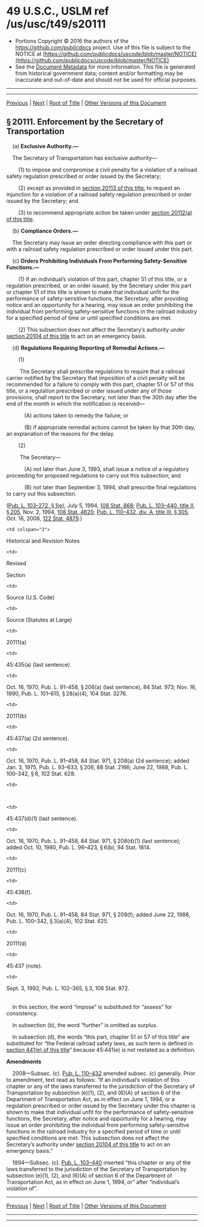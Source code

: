---
---

# 49 U.S.C., USLM ref /us/usc/t49/s20111

* Portions Copyright © 2016 the authors of the https://github.com/publicdocs project.
  Use of this file is subject to the NOTICE at [https://github.com/publicdocs/uscode/blob/master/NOTICE](https://github.com/publicdocs/uscode/blob/master/NOTICE)
* See the [Document Metadata](././../../../../../../..//README.md) for more information.
  This file is generated from historical government data; content and/or formatting may be inaccurate and out-of-date and should not be used for official purposes.

----------
----------

[Previous](./../../../../../../..//us/usc/t49/stV/ptA/ch201/schI/m__us_usc_t49_s20110.md) | [Next](./../../../../../../..//us/usc/t49/stV/ptA/ch201/schI/m__us_usc_t49_s20112.md) | [Root of Title](./../../../../../../../) | [Other Versions of this Document](https://publicdocs.github.io/go/links?ns=uslm&ref=%2Fus%2Fusc%2Ft49%2Fs20111)

## § 20111. Enforcement by the Secretary of Transportation

    (a) __Exclusive Authority.—__ 

    The Secretary of Transportation has exclusive authority—

        (1) to impose and compromise a civil penalty for a violation of a railroad safety regulation prescribed or order issued by the Secretary;

        (2) except as provided in [section 20113 of this title][/us/usc/t49/s20113], to request an injunction for a violation of a railroad safety regulation prescribed or order issued by the Secretary; and

        (3) to recommend appropriate action be taken under [section 20112(a) of this title][/us/usc/t49/s20112/a].

    (b) __Compliance Orders.—__ 

    The Secretary may issue an order directing compliance with this part or with a railroad safety regulation prescribed or order issued under this part.

    (c) __Orders Prohibiting Individuals From Performing Safety-Sensitive Functions.—__ 

        (1) If an individual’s violation of this part, chapter 51 of this title, or a regulation prescribed, or an order issued, by the Secretary under this part or chapter 51 of this title is shown to make that individual unfit for the performance of safety-sensitive functions, the Secretary, after providing notice and an opportunity for a hearing, may issue an order prohibiting the individual from performing safety-sensitive functions in the railroad industry for a specified period of time or until specified conditions are met.

        (2) This subsection does not affect the Secretary’s authority under [section 20104 of this title][/us/usc/t49/s20104] to act on an emergency basis.

    (d) __Regulations Requiring Reporting of Remedial Actions.—__ 

        (1)

         The Secretary shall prescribe regulations to require that a railroad carrier notified by the Secretary that imposition of a civil penalty will be recommended for a failure to comply with this part, chapter 51 or 57 of this title, or a regulation prescribed or order issued under any of those provisions, shall report to the Secretary, not later than the 30th day after the end of the month in which the notification is received—

            (A) actions taken to remedy the failure; or

            (B) if appropriate remedial actions cannot be taken by that 30th day, an explanation of the reasons for the delay.

        (2)

         The Secretary—

            (A) not later than June 3, 1993, shall issue a notice of a regulatory proceeding for proposed regulations to carry out this subsection; and

            (B) not later than September 3, 1994, shall prescribe final regulations to carry out this subsection.

([Pub. L. 103–272, § 1(e)][/us/pl/103/272/s1/e], July 5, 1994, [108 Stat. 868][/us/stat/108/868]; [Pub. L. 103–440, title II, § 205][/us/pl/103/440/s205], Nov. 2, 1994, [108 Stat. 4620][/us/stat/108/4620]; [Pub. L. 110–432, div. A, title III, § 305][/us/pl/110/432/s305], Oct. 16, 2008, [122 Stat. 4879][/us/stat/122/4879].)

<table>

  <tr>

    <td colspan="3"> 

Historical and Revision Notes  </td>

  </tr>

  <tr>

    <td> 

Revised

Section  </td>

    <td> 

Source (U.S. Code)  </td>

    <td> 

Source (Statutes at Large)  </td>

  </tr>

  <tr>

    <td> 

20111(a)  </td>

    <td> 

45:435(a) (last sentence).  </td>

    <td> 

Oct. 16, 1970, Pub. L. 91–458, § 206(a) (last sentence), 84 Stat. 973; Nov. 16, 1990, Pub. L. 101–615, § 28(a)(4), 104 Stat. 3276.  </td>

  </tr>

  <tr>

    <td> 

20111(b)  </td>

    <td> 

45:437(a) (2d sentence).  </td>

    <td> 

Oct. 16, 1970, Pub. L. 91–458, 84 Stat. 971, § 208(a) (2d sentence); added Jan. 3, 1975, Pub. L. 93–633, § 206, 88 Stat. 2166; June 22, 1988, Pub. L. 100–342, § 8, 102 Stat. 628.  </td>

  </tr>

  <tr>

    <td> 

   </td>

    <td> 

45:437(d)(1) (last sentence).  </td>

    <td> 

Oct. 16, 1970, Pub. L. 91–458, 84 Stat. 971, § 208(d)(1) (last sentence); added Oct. 10, 1980, Pub. L. 96–423, § 6(b), 94 Stat. 1814.  </td>

  </tr>

  <tr>

    <td> 

20111(c)  </td>

    <td> 

45:438(f).  </td>

    <td> 

Oct. 16, 1970, Pub. L. 91–458, 84 Stat. 971, § 209(f); added June 22, 1988, Pub. L. 100–342, § 3(a)(4), 102 Stat. 625.  </td>

  </tr>

  <tr>

    <td> 

20111(d)  </td>

    <td> 

45:437 (note).  </td>

    <td> 

Sept. 3, 1992, Pub. L. 102–365, § 3, 106 Stat. 972.  </td>

  </tr>

</table>

    In this section, the word “impose” is substituted for “assess” for consistency.

    In subsection (b), the word “further” is omitted as surplus.

    In subsection (d), the words “this part, chapter 51 or 57 of this title” are substituted for “the Federal railroad safety laws, as such term is defined in [section 441(e) of this title][/us/usc/t49/s441/e]” because 45:441(e) is not restated as a definition.

 __Amendments__ 

    2008—Subsec. (c). [Pub. L. 110–432][/us/pl/110/432] amended subsec. (c) generally. Prior to amendment, text read as follows: “If an individual’s violation of this chapter or any of the laws transferred to the jurisdiction of the Secretary of Transportation by subsection (e)(1), (2), and (6)(A) of section 6 of the Department of Transportation Act, as in effect on June 1, 1994, or a regulation prescribed or order issued by the Secretary under this chapter is shown to make that individual unfit for the performance of safety-sensitive functions, the Secretary, after notice and opportunity for a hearing, may issue an order prohibiting the individual from performing safety-sensitive functions in the railroad industry for a specified period of time or until specified conditions are met. This subsection does not affect the Secretary’s authority under [section 20104 of this title][/us/usc/t49/s20104] to act on an emergency basis.”

    1994—Subsec. (c). [Pub. L. 103–440][/us/pl/103/440] inserted “this chapter or any of the laws transferred to the jurisdiction of the Secretary of Transportation by subsection (e)(1), (2), and (6)(A) of section 6 of the Department of Transportation Act, as in effect on June 1, 1994, or” after “individual’s violation of”.

----------

[Previous](./../../../../../../..//us/usc/t49/stV/ptA/ch201/schI/m__us_usc_t49_s20110.md) | [Next](./../../../../../../..//us/usc/t49/stV/ptA/ch201/schI/m__us_usc_t49_s20112.md) | [Root of Title](./../../../../../../../) | [Other Versions of this Document](https://publicdocs.github.io/go/links?ns=uslm&ref=%2Fus%2Fusc%2Ft49%2Fs20111)

----------
----------

[/us/usc/t49/s20113]: https://publicdocs.github.io/go/links?ns=uslm&ref=%2Fus%2Fusc%2Ft49%2Fs20113
[/us/usc/t49/s20112/a]: https://publicdocs.github.io/go/links?ns=uslm&ref=%2Fus%2Fusc%2Ft49%2Fs20112%2Fa
[/us/usc/t49/s20104]: https://publicdocs.github.io/go/links?ns=uslm&ref=%2Fus%2Fusc%2Ft49%2Fs20104
[/us/pl/103/272/s1/e]: https://publicdocs.github.io/go/links?ns=uslm&ref=%2Fus%2Fpl%2F103%2F272%2Fs1%2Fe
[/us/stat/108/868]: https://publicdocs.github.io/go/links?ns=uslm&ref=%2Fus%2Fstat%2F108%2F868
[/us/pl/103/440/s205]: https://publicdocs.github.io/go/links?ns=uslm&ref=%2Fus%2Fpl%2F103%2F440%2Fs205
[/us/stat/108/4620]: https://publicdocs.github.io/go/links?ns=uslm&ref=%2Fus%2Fstat%2F108%2F4620
[/us/pl/110/432/s305]: https://publicdocs.github.io/go/links?ns=uslm&ref=%2Fus%2Fpl%2F110%2F432%2Fs305
[/us/stat/122/4879]: https://publicdocs.github.io/go/links?ns=uslm&ref=%2Fus%2Fstat%2F122%2F4879
[/us/usc/t49/s441/e]: https://publicdocs.github.io/go/links?ns=uslm&ref=%2Fus%2Fusc%2Ft49%2Fs441%2Fe
[/us/pl/110/432]: https://publicdocs.github.io/go/links?ns=uslm&ref=%2Fus%2Fpl%2F110%2F432
[/us/usc/t49/s20104]: https://publicdocs.github.io/go/links?ns=uslm&ref=%2Fus%2Fusc%2Ft49%2Fs20104
[/us/pl/103/440]: https://publicdocs.github.io/go/links?ns=uslm&ref=%2Fus%2Fpl%2F103%2F440


